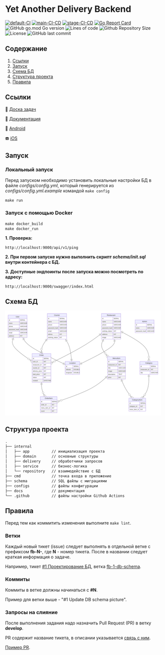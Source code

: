 # Yet Another Delivery Backend

[![default-CI](https://github.com/MAVIKE/yad-backend/actions/workflows/default.yml/badge.svg)](https://github.com/MAVIKE/yad-backend/actions/workflows/default.yml)
[![main-CI-CD](https://github.com/MAVIKE/yad-backend/actions/workflows/main.yml/badge.svg)](https://github.com/MAVIKE/yad-backend/actions/workflows/main.yml)
[![stage-CI-CD](https://github.com/MAVIKE/yad-backend/actions/workflows/stage.yml/badge.svg)](https://github.com/MAVIKE/yad-backend/actions/workflows/stage.yml)
[![Go Report Card](https://goreportcard.com/badge/github.com/MAVIKE/yad-backend)](https://goreportcard.com/report/github.com/MAVIKE/yad-backend)
![GitHub go.mod Go version](https://img.shields.io/github/go-mod/go-version/MAVIKE/yad-backend)
![Lines of code](https://img.shields.io/tokei/lines/github/MAVIKE/yad-backend)
![Github Repository Size](https://img.shields.io/github/repo-size/MAVIKE/yad-backend)
![License](https://img.shields.io/badge/license-MIT-green)
![GitHub last commit](https://img.shields.io/github/last-commit/MAVIKE/yad-backend)

<!-- ToC start -->
## Содержание

1. [Ссылки](#Ссылки)
1. [Запуск](#Запуск)
1. [Схема БД](#Схема-БД)
1. [Структура проекта](#Структура-проекта)
1. [Правила](#Правила)
<!-- ToC end -->

## Ссылки

:bookmark_tabs: [Доска задач](https://github.com/orgs/MAVIKE/projects/2)

:notebook: [Документация](https://github.com/MAVIKE/yad-docs)

:iphone: [Android](https://github.com/MAVIKE/yad-android)

:phone: [iOS](https://github.com/MAVIKE/yad-ios)

## Запуск

### Локальный запуск

Перед запуском необходимо установить локальные настройки БД в файле _configs/config.yml_,
который генерируется из _configs/config.yml.example_ командой ```make config```

```
make run
```

### Запуск с помощью Docker

```
make docker_build
make docker_run
```

**1. Проверка:**

```
http://localhost:9000/api/v1/ping
```

**2. При первом запуске нужно выполнить скрипт _schema/init.sql_
внутри контейнера с БД.**

**3. Доступные эндпоинты после запуска можно посмотреть по адресу:**

```
http://localhost:9000/swagger/index.html
```

## Схема БД

![](docs/img/db-schema.svg)

## Структура проекта

```
.
├── internal
│   ├── app          // инициализация проекта
│   ├── domain       // основные структуры
│   ├── delivery     // обработчики запросов
│   ├── service      // бизнес-логика
│   └── repository   // взаимодействие с БД
├── cmd              // точка входа в приложение
├── schema           // SQL файлы с миграциями
├── configs          // файлы конфигурации
├── docs             // документация
└── .github          // файлы настройки Github Actions
```

## Правила

Перед тем как коммитить изменения выполните ```make lint```.

### Ветки

Каждый новый тикет (issue) следует выполнять в отдельной ветке с префиксом **fb-N-**,
где **N** - номер тикета. После в названии следует краткая информация о задаче.

Например,
тикет [#1 Проектирование БД](https://github.com/MAVIKE/yad-backend/issues/1),
ветка [fb-1-db-schema](https://github.com/MAVIKE/yad-backend/tree/fb-1-db-schema).

### Коммиты

Коммиты в ветке должны начинаться с **#N**.

Пример для ветки выше - "#1 Update DB schema picture".

### Запросы на слияние

После выполнения задания надо назначить Pull Request (PR) в ветку **develop**.

PR содержит название тикета, в описании указывается
[связь с ним](https://docs.github.com/en/github/managing-your-work-on-github/linking-a-pull-request-to-an-issue).

[Пример PR](https://github.com/MAVIKE/yad-backend/pull/2).
